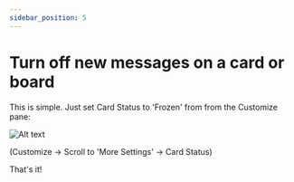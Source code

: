 ```yaml
---
sidebar_position: 5
---
```


# Turn off new messages on a card or board

This is simple. Just set Card Status to 'Frozen' from from the Customize pane:

![Alt text](img/image.png)


(Customize -> Scroll to 'More Settings' -> Card Status)


That's it!
